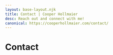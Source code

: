 ```yaml
---
layout: base-layout.njk
title: Contact | Cooper Hollmaier
desc: Reach out and connect with me!
canonical: https://cooperhollmaier.com/contact/
---
```


# Contact
